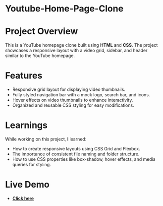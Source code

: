 # Youtube-Home-Page-Clone
# Project Overview
This is a YouTube homepage clone built using **HTML** and **CSS**. The project showcases a responsive layout with a video grid, sidebar, and header similar to the YouTube homepage.
# Features 
- Responsive grid layout for displaying video thumbnails.
- Fully styled navigation bar with a mock logo, search bar, and icons.
- Hover effects on video thumbnails to enhance interactivity.
- Organized and reusable CSS styling for easy modifications.
# Learnings
While working on this project, I learned:  
- How to create responsive layouts using CSS Grid and Flexbox.  
- The importance of consistent file naming and folder structure.
- How to use CSS properties like box-shadow, hover effects, and media queries for styling.
# Live Demo
- [**Click here**](https://suk022.github.io/YouTube-Homepage-Clone/)

